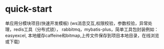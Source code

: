# quick-start
单应用分模块项目(快速开发模板)
 (ws消息交互,权限校验，参数校验，异常处理，redis工具（分布式锁）， rabbitmq，mybatis-plus，简单工具包封装例如：easyexcel, 本地缓存caffeine和bitmap,上传文件保存到项目本地目录，在线浏览或下载)
